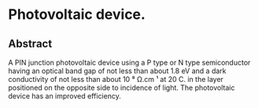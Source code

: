 # Photovoltaic device.

## Abstract
A PIN junction photovoltaic device using a P type or N type semiconductor having an optical band gap of not less than about 1.8 eV and a dark conductivity of not less than about 10 ⁸ Ω.cm ¹ at 20 C. in the layer positioned on the opposite side to incidence of light. The photovoltaic device has an improved efficiency.